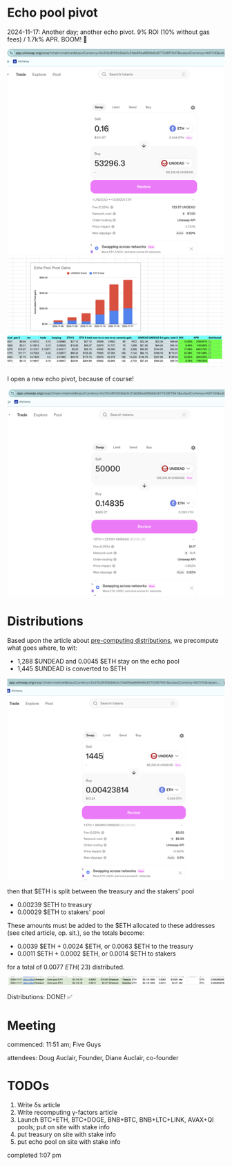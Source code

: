 # Echo pool pivot

2024-11-17: Another day; another echo pivot. 9% ROI (10% without gas fees) / 1.7k% APR. BOOM! 🌟

![Close echo pool pivot](imgs/01a-close-echo-pivot.png)
![Record results](imgs/01b-record.png)

I open a new echo pivot, because of course! 

![Open a new echo pool pivot](imgs/01c-open-echo-pivot.png)

# Distributions

Based upon the article about [pre-computing distributions](../../../../articles/distributions.md), we precompute what goes where, to wit:

* 1,288 $UNDEAD and 0.0045 $ETH stay on the echo pool
* 1,445 $UNDEAD is converted to $ETH

![swap $UNDEAD before transferring liquidity](imgs/02-swap-undead.png)

then that $ETH is split between the treasury and the stakers' pool

* 0.00239 $ETH to treasury
* 0.00029 $ETH to stakers' pool

These amounts must be added to the $ETH allocated to these addresses (see cited article, op. sit.), so the totals become:

* 0.0039 $ETH + 0.0024 $ETH, or 0.0063 $ETH to the treasury
* 0.0011 $ETH + 0.0002 $ETH, or 0.0014 $ETH to stakers

for a total of 0.0077 $ETH (~$23) distributed.

![Gains distributed](imgs/03-distributions.png)

Distributions: DONE! ✅

# Meeting

commenced: 11:51 am; Five Guys

attendees: Doug Auclair, Founder, Diane Auclair, co-founder

# TODOs

1. Write δs article
2. Write recomputing γ-factors article
3. Launch BTC+ETH, BTC+DOGE, BNB+BTC, BNB+LTC+LINK, AVAX+QI pools; put on site with stake info
4. put treasury on site with stake info
5. put echo pool on site with stake info

completed 1:07 pm
